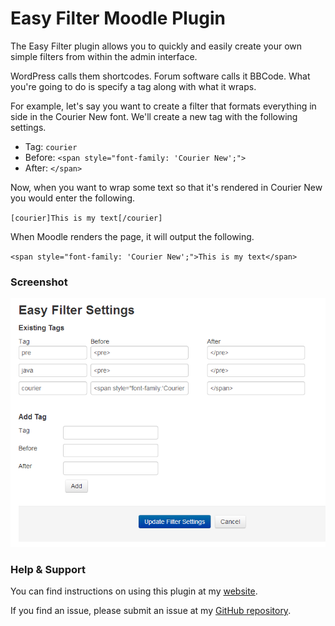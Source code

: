# Easy Filter Moodle Plugin #
The Easy Filter plugin allows you to quickly and easily create your own simple filters from within the admin interface.

WordPress calls them shortcodes. Forum software calls it BBCode. What you're going to do is specify a tag along with what it wraps.

For example, let's say you want to create a filter that formats everything in side in the Courier New font. We'll create a new tag with the following settings.

- Tag: 		`courier`
- Before: 	`<span style="font-family: 'Courier New';">`
- After: 	`</span>`

Now, when you want to wrap some text so that it's rendered in Courier New you would enter the following.

`[courier]This is my text[/courier]`

When Moodle renders the page, it will output the following.

`<span style="font-family: 'Courier New';">This is my text</span>`

### Screenshot ###
![](https://raw.githubusercontent.com/RyanNutt/filter_easyfilter/master/screenshots/settingsMenu.PNG)

### Help & Support ###
You can find instructions on using this plugin at my [website](http://www.nutt.net/).

If you find an issue, please submit an issue at my [GitHub repository](https://github.com/RyanNutt/filter_easyfilter).

